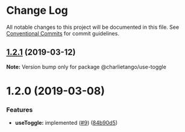 # Change Log

All notable changes to this project will be documented in this file.
See [Conventional Commits](https://conventionalcommits.org) for commit guidelines.

## [1.2.1](https://github.com/charlie-tango/hooks/compare/@charlietango/use-toggle@1.2.0...@charlietango/use-toggle@1.2.1) (2019-03-12)

**Note:** Version bump only for package @charlietango/use-toggle

# 1.2.0 (2019-03-08)

### Features

- **useToggle:** implemented ([#9](https://github.com/charlie-tango/hooks/issues/9)) ([84b90d5](https://github.com/charlie-tango/hooks/commit/84b90d5))

